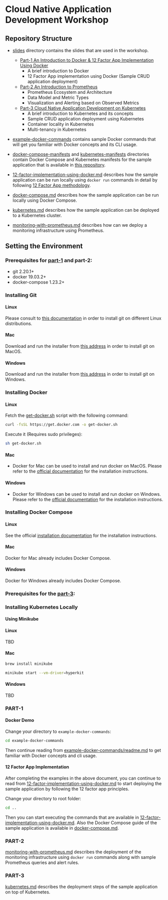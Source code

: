 # Cloud Native Application Development Workshop

## Repository Structure

- [slides](./slides) directory contains the slides that are used in the workshop.
    - [Part-1 An Introduction to Docker & 12 Factor App Implementation Using Docker](./slides/an-introduction-to-docker-and-12-app-implementation-using-docker.pdf)
        - A brief introduction to Docker
        - 12 Factor App implementation using Docker (Sample CRUD application deployment)
    - [Part-2 An Introduction to Prometheus](./slides/an-introduction-to-prometheus.pdf)
        - Prometheus Ecosystem and Architecture
        - Data Model and Metric Types
        - Visualization and Alerting based on Observed Metrics
    - [Part-3 Cloud Native Application Development on Kubernetes](./slides/cloud-native-application-development-on-kubernetes.pdf)
        - A brief introduction to Kubernetes and its concepts
        - Sample CRUD application deployment using Kubernetes
        - Container locality in Kubernetes
        - Multi-tenancy in Kubernetes

- [example-docker-commands](./example-docker-commands) contains sample Docker commands that will get you familiar with Docker concepts and its CLI usage.

- [docker-compose-manifests](./docker-compose-manifests) and [kubernetes-manifests](./kubernetes-manifests) directories contain Docker Compose and Kubernetes manifests for the sample application that is available in [this repository](https://github.com/cemalunal/sample-crud-app).

- [12-factor-implementation-using-docker.md](./12-factor-implementation-using-docker.md) describes how the sample application can be run locally using `docker run` commands in detail by following [12 Factor App methodology](https://12factor.net/).

- [docker-compose.md](./docker-compose.md) describes how the sample application can be run locally using Docker Compose.

- [kubernetes.md](./kubernetes.md) describes how the sample application can be deployed to a Kubernetes cluster.

- [monitoring-with-prometheus.md](./monitoring-with-prometheus.md) describes how can we deploy a monitoring infrastructure using Prometheus.

## Setting the Environment

### Prerequisites for [part-1](./slides/an-introduction-to-docker-and-12-app-implementation-using-docker.pdf) and part-2:

* git 2.20.1+
* docker 19.03.2+
* docker-compose 1.23.2+

### Installing Git

#### Linux

Please consult to [this documentation](https://git-scm.com/download/linux) in order to install git on different Linux distributions.

#### Mac

Download and run the installer from [this address](https://git-scm.com/download/mac) in order to install git on MacOS.

#### Windows

Download and run the installer from [this address](https://git-scm.com/download/win) in order to install git on Windows.


### Installing Docker

#### Linux
Fetch the [get-docker.sh](https://get.docker.com/) script with the following command:
```bash
curl -fsSL https://get.docker.com -o get-docker.sh
```

Execute it (Requires sudo privileges):

```bash
sh get-docker.sh
```

#### Mac
- Docker for Mac can be used to install and run docker on MacOS. Please refer to the [official documentation](https://docs.docker.com/docker-for-mac/) for the installation instructions.

#### Windows
- Docker for Windows can be used to install and run docker on Windows. Please refer to the [official documentation](https://docs.docker.com/docker-for-windows/) for the installation instructions.


### Installing Docker Compose

#### Linux

See the official [installation documentation](https://docs.docker.com/compose/install/) for the installation instructions.

#### Mac
Docker for Mac already includes Docker Compose.

#### Windows
Docker for Windows already includes Docker Compose.

### Prerequisites for the [part-3](./slides/cloud-native-application-development-on-kubernetes.pdf):
### Installing Kubernetes Locally

#### Using Minikube

#### Linux
TBD

#### Mac

```bash
brew install minikube
```

```bash
minikube start --vm-driver=hyperkit
```

#### Windows
TBD

### PART-1

#### Docker Demo

Change your directory to `example-docker-commands`:

```bash
cd example-docker-commands
```

Then continue reading from [example-docker-commands/readme.md](./example-docker-commands/readme.md) to get familiar with Docker concepts and cli usage.

#### 12 Factor App Implementation

After completing the examples in the above document, you can continue to read from [12-factor-implementation-using-docker.md](./12-factor-implementation-using-docker.md) to start deploying the sample application by following the 12 factor app principles.

Change your directory to root folder:

```bash
cd ..
```

Then you can start executing the commands that are available in [12-factor-implementation-using-docker.md](./12-factor-implementation-using-docker.md). Also the Docker Compose guide of the sample application is available in [docker-compose.md](./docker-compose.md).

### PART-2

[monitoring-with-prometheus.md](./monitoring-with-prometheus.md) describes the deployment of the monitoring infrastructure using `docker run` commands along with sample Prometheus queries and alert rules.

### PART-3
[kubernetes.md](./kubernetes.md) describes the deployment steps of the sample application on top of Kubernetes.
